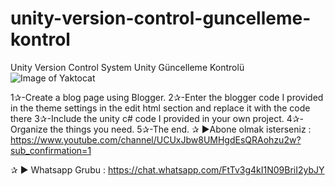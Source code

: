 # unity-version-control-guncelleme-kontrol
Unity Version Control System
Unity Güncelleme Kontrolü
![Image of Yaktocat](https://i.resimyukle.xyz/yUGGMy.jpg)

1✰-Create a blog page using Blogger.
2✰-Enter the blogger code I provided in the theme settings in the edit html section and replace it with the code there
3✰-Include the unity c# code I provided in your own project.
4✰-Organize the things you need.
5✰-The end.
✰ ►Abone olmak isterseniz  :  https://www.youtube.com/channel/UCUxJbw8UMHgdEsQRAohzu2w?sub_confirmation=1

✰ ► Whatsapp Grubu  :  https://chat.whatsapp.com/FtTv3g4kI1N09BriI2ybJY
